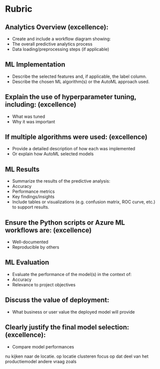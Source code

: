 # Rubric

## Analytics Overview (excellence):  
- Create and include a workflow diagram showing: 
- The overall predictive analytics process 
- Data loading/preprocessing steps (if applicable) 

## ML Implementation 
- Describe the selected features and, if applicable, the label column. 
- Describe the chosen ML algorithm(s) or the AutoML approach used. 

## Explain the use of hyperparameter tuning, including: (excellence) 
- What was tuned 
- Why it was important 

## If multiple algorithms were used: (excellence) 
- Provide a detailed description of how each was implemented 
- Or explain how AutoML selected models 

## ML Results 
- Summarize the results of the predictive analysis: 
- Accuracy 
- Performance metrics 
- Key findings/insights 
- Include tables or visualizations (e.g. confusion matrix, ROC curve, etc.) to support results. 

## Ensure the Python scripts or Azure ML workflows are: (excellence) 
- Well-documented 
- Reproducible by others 

## ML Evaluation 
- Evaluate the performance of the model(s) in the context of: 
- Accuracy 
- Relevance to project objectives 

## Discuss the value of deployment: 
- What business or user value the deployed model will provide 

## Clearly justify the final model selection: (excellence): 
- Compare model performances 

nu kijken naar de locatie. 
op locatie clusteren
focus op dat deel van het productiemodel
andere vraag zoals 